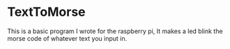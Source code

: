 TextToMorse
===========

This is a basic program I wrote for the raspberry pi, It makes a led blink the morse code of whatever text you input in.
